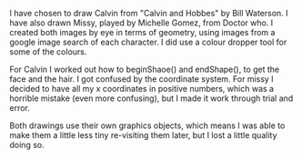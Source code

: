 I have chosen to draw Calvin from "Calvin and Hobbes" by Bill Waterson. I have also drawn Missy, played by Michelle Gomez, from Doctor who. I created both images by eye in terms of geometry, using images from a google image search of each character. I did use a colour dropper tool for some of the colours. 

For Calvin I worked out how to beginShaoe() and endShape(), to get the face and the hair. I got confused by the coordinate system. For missy I decided to have all my x coordinates  in positive numbers, which was a horrible mistake (even more confusing), but I made it work through trial and error.

Both drawings use their own graphics objects, which means I was able to make them a little less tiny re-visiting them later, but I lost a little quality doing so.
